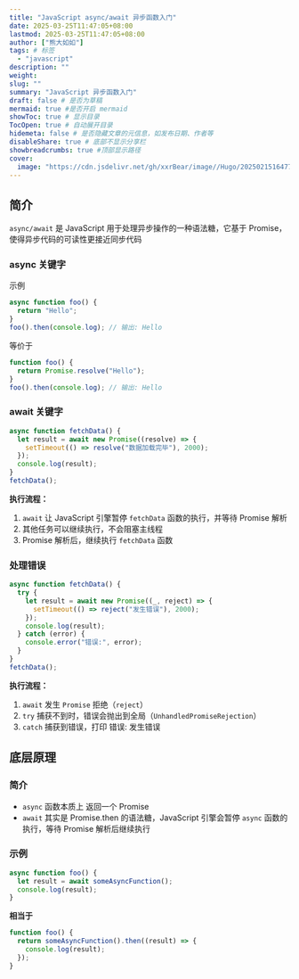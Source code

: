 ```yaml
---
title: "JavaScript async/await 异步函数入门"
date: 2025-03-25T11:47:05+08:00
lastmod: 2025-03-25T11:47:05+08:00
author: ["熊大如如"]
tags: # 标签
  - "javascript"
description: ""
weight:
slug: ""
summary: "JavaScript 异步函数入门"
draft: false # 是否为草稿
mermaid: true #是否开启 mermaid
showToc: true # 显示目录
TocOpen: true # 自动展开目录
hidemeta: false # 是否隐藏文章的元信息，如发布日期、作者等
disableShare: true # 底部不显示分享栏
showbreadcrumbs: true #顶部显示路径
cover:
  image: "https://cdn.jsdelivr.net/gh/xxrBear/image//Hugo/202502151647700.png" # 文章的图片
---
```


## 简介

`async/await` 是 JavaScript 用于处理异步操作的一种语法糖，它基于 Promise，使得异步代码的可读性更接近同步代码

### async 关键字

示例

```javascript
async function foo() {
  return "Hello";
}
foo().then(console.log); // 输出: Hello
```

等价于

```javascript
function foo() {
  return Promise.resolve("Hello");
}
foo().then(console.log); // 输出: Hello
```

### await 关键字

```javascript
async function fetchData() {
  let result = await new Promise((resolve) => {
    setTimeout(() => resolve("数据加载完毕"), 2000);
  });
  console.log(result);
}
fetchData();
```

**执行流程：**

1. `await` 让 JavaScript 引擎暂停 `fetchData` 函数的执行，并等待 Promise 解析
2. 其他任务可以继续执行，不会阻塞主线程
3. Promise 解析后，继续执行 `fetchData` 函数

### 处理错误

```javascript
async function fetchData() {
  try {
    let result = await new Promise((_, reject) => {
      setTimeout(() => reject("发生错误"), 2000);
    });
    console.log(result);
  } catch (error) {
    console.error("错误:", error);
  }
}
fetchData();
```

**执行流程：**

1. `await` 发生 `Promise` 拒绝（`reject`）
2. `try` 捕获不到时，错误会抛出到全局（`UnhandledPromiseRejection`）
3. `catch` 捕获到错误，打印 错误: 发生错误

## 底层原理

### 简介

- `async` 函数本质上 返回一个 Promise
- `await` 其实是 Promise.then 的语法糖，JavaScript 引擎会暂停 `async` 函数的执行，等待 Promise 解析后继续执行

### 示例

```javascript
async function foo() {
  let result = await someAsyncFunction();
  console.log(result);
}
```

**相当于**

```javascript
function foo() {
  return someAsyncFunction().then((result) => {
    console.log(result);
  });
}
```
